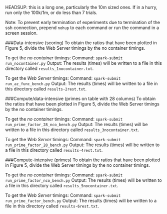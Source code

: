 HEADSUP: this is a long one, particularly the 10m sized ones. If in a hurry, run only the 100k/1m, or do less than 7 trials.


Note: To prevent early termination of experiments due to termination of the ssh connection, prepend `nohup` to each command or run the command in a screen session.

###Data-intensive (scoring)
To obtain the ratios that have been plotted in Figure 5, divide the Web Server timings by the no container timings.

To get the *no container* timings:
Command: `spark-submit run_nocontainer.py`
Output: The results (times) will be written to a file in this directory called `results_1nocontainer.txt`.

To get the *Web Server* timings:
Command: `spark-submit run_az_func_bench.py`
Output: The results (times) will be written to a file in this directory called `results-2rest.txt`.


###Compute/data-intensive (primes on table with 28 columns)
To obtain the ratios that have been plotted in Figure 5, divide the Web Server timings by the no container timings.

To get the *no container* timings:
Command: `spark-submit run_prime_factor_28_nco_bench.py`
Output: The results (times) will be written to a file in this directory called `results_3nocontainer.txt`.

To get the *Web Server* timings:
Command: `spark-submit run_prime_factor_28_bench.py`
Output: The results (times) will be written to a file in this directory called `results-4rest.txt`.

###Compute-intensive (primes)
To obtain the ratios that have been plotted in Figure 5, divide the Web Server timings by the no container timings.

To get the *no container* timings:
Command: `spark-submit run_prime_factor_nco_bench.py`
Output: The results (times) will be written to a file in this directory called `results_5nocontainer.txt`.

To get the *Web Server* timings:
Command: `spark-submit run_prime_factor_bench.py`
Output: The results (times) will be written to a file in this directory called `results-6rest.txt`.

